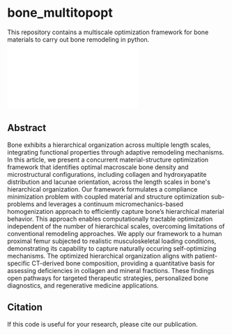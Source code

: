 # bone_multitopopt
This repository contains a multiscale optimization framework for bone materials to carry out bone remodeling in python.
![Bone remodeling framework](images/material_opt5.pdf)
## Abstract
Bone exhibits a hierarchical organization across multiple length scales, integrating functional properties through adaptive remodeling mechanisms. In this article, we present a concurrent material-structure optimization framework that identifies optimal macroscale bone density and microstructural configurations, including collagen and hydroxyapatite distribution and lacunae orientation, across the length scales in bone's hierarchical organization. Our framework formulates a compliance minimization problem with coupled material and structure optimization sub-problems and leverages a continuum micromechanics-based homogenization approach to efficiently capture bone’s hierarchical material behavior. This approach enables computationally tractable optimization independent of the number of hierarchical scales, overcoming limitations of conventional remodeling approaches. We apply our framework to a human proximal femur subjected to realistic musculoskeletal loading conditions, demonstrating its capability to capture naturally occuring self-optimizing mechanisms. The optimized hierarchical organization aligns with patient-specific CT-derived bone composition, providing a quantitative basis for assessing deficiencies in collagen and mineral fractions. These findings open pathways for targeted therapeutic strategies, personalized bone diagnostics, and regenerative medicine applications.

## Citation
If this code is useful for your research, please cite our publication.


